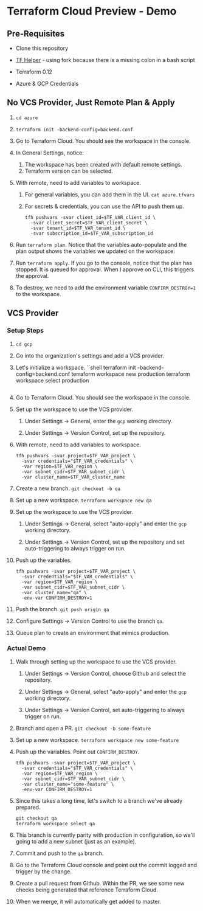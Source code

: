 # Terraform Cloud Preview - Demo

## Pre-Requisites

- Clone this repository

- [TF Helper](https://github.com/joatmon08/tf-helper) - using fork
  because there is a missing colon in a bash script

- Terraform 0.12

- Azure & GCP Credentials

## No VCS Provider, Just Remote Plan & Apply
1. `cd azure`

1. `terraform init -backend-config=backend.conf`

1. Go to Terraform Cloud. You should see the workspace in the console.

1. In General Settings, notice:
   1. The workspace has been created with default remote settings.
   1. Terraform version can be selected.

1. With remote, need to add variables to workspace.

   1. For general variables, you can add them in the UI. `cat
      azure.tfvars`

   1. For secrets & credentials, you can use the API to push them up.
      ```shell
      tfh pushvars -svar client_id=$TF_VAR_client_id \
        -svar client_secret=$TF_VAR_client_secret \
        -svar tenant_id=$TF_VAR_tenant_id \
        -svar subscription_id=$TF_VAR_subscription_id
      ```

1. Run `terraform plan`. Notice that the variables auto-populate and the
   plan output shows the variables we updated on the workspace.

1. Run `terraform apply`. If you go to the console, notice that the plan
   has stopped. It is queued for approval. When I approve on CLI, this
   triggers the approval.

1. To destroy, we need to add the environment variable
   `CONFIRM_DESTROY=1` to the workspace.

## VCS Provider

### Setup Steps

1. `cd gcp`

1. Go into the organization's settings and add a VCS provider.

1. Let's initialize a workspace.
   ``shell
   terraform init -backend-config=backend.conf
   terraform workspace new production
   terraform workspace select production

   ```
1. Go to Terraform Cloud. You should see the workspace in the console.

1. Set up the workspace to use the VCS provider.

   1. Under Settings -> General, enter the `gcp` working directory.

   1. Under Settings -> Version Control, set up the repository.

1. With remote, need to add variables to workspace.
   ```shell
   tfh pushvars -svar project=$TF_VAR_project \
     -svar credentials="$TF_VAR_credentials" \
     -var region=$TF_VAR_region \
     -var subnet_cidr=$TF_VAR_subnet_cidr \
     -var cluster_name=$TF_VAR_cluster_name
   ```

1. Create a new branch. `git checkout -b qa`

1. Set up a new workspace. `terraform workspace new qa`

1. Set up the workspace to use the VCS provider.

   1. Under Settings -> General, select "auto-apply" and enter the `gcp`
      working directory.

   1. Under Settings -> Version Control, set up the repository and set
      auto-triggering to always trigger on run.

1. Push up the variables.
   ```shell
   tfh pushvars -svar project=$TF_VAR_project \
     -svar credentials="$TF_VAR_credentials" \
     -var region=$TF_VAR_region \
     -var subnet_cidr=$TF_VAR_subnet_cidr \
     -var cluster_name="qa" \
     -env-var CONFIRM_DESTROY=1
   ```

1. Push the branch. `git push origin qa`

1. Configure Settings -> Version Control to use the
   branch `qa`.

1. Queue plan to create an environment that mimics production.

### Actual Demo

1. Walk through setting up the workspace to use the VCS provider.

   1. Under Settings -> Version Control, choose Github and select the
      repository.

   1. Under Settings -> General, select "auto-apply" and enter the `gcp`
      working directory.

   1. Under Settings -> Version Control, set auto-triggering to always trigger
      on run.

1. Branch and open a PR. `git checkout -b some-feature`

1. Set up a new workspace. `terraform workspace new some-feature`

1. Push up the variables. Point out `CONFIRM_DESTROY`.
   ```shell
   tfh pushvars -svar project=$TF_VAR_project \
     -svar credentials="$TF_VAR_credentials" \
     -var region=$TF_VAR_region \
     -var subnet_cidr=$TF_VAR_subnet_cidr \
     -var cluster_name="some-feature" \
     -env-var CONFIRM_DESTROY=1
   ```

1. Since this takes a long time, let's switch to a branch we've already
   prepared.
   ```shell
   git checkout qa
   terraform workspace select qa
   ```

1. This branch is currently parity with production in configuration, so we'll
   going to add a new subnet (just as an example).

1. Commit and push to the `qa` branch.

1. Go to the Terraform Cloud console and point out the commit logged and
   trigger by the change.

1. Create a pull request from Github. Within the PR, we see some new checks
   being generated that reference Terraform Cloud.

1. When we merge, it will automatically get added to master.
